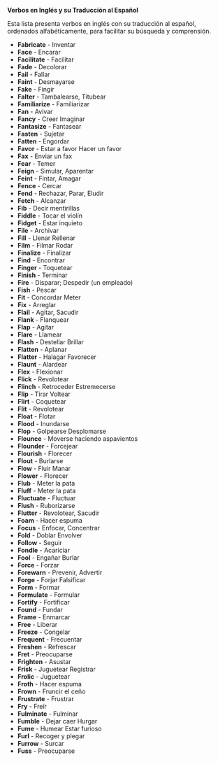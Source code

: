 

**Verbos en Inglés y su Traducción al Español**

Esta lista presenta verbos en inglés con su traducción al español, ordenados alfabéticamente, para facilitar su búsqueda y comprensión.

*   **Fabricate** - Inventar
*   **Face** - Encarar
*   **Facilitate** - Facilitar
*   **Fade** - Decolorar
*   **Fail** - Fallar
*   **Faint** - Desmayarse
*   **Fake** - Fingir
*   **Falter** - Tambalearse, Titubear
*   **Familiarize** - Familiarizar
*   **Fan** - Avivar
*   **Fancy** - Creer Imaginar
*   **Fantasize** - Fantasear
*   **Fasten** - Sujetar
*   **Fatten** - Engordar
*   **Favor** - Estar a favor Hacer un favor
*   **Fax** - Enviar un fax
*   **Fear** - Temer
*   **Feign** - Simular, Aparentar
*   **Feint** - Fintar, Amagar
*   **Fence** - Cercar
*   **Fend** - Rechazar, Parar, Eludir
*   **Fetch** - Alcanzar
*   **Fib** - Decir mentirillas
*   **Fiddle** - Tocar el violín
*   **Fidget** - Estar inquieto
*   **File** - Archivar
*   **Fill** - Llenar Rellenar
*   **Film** - Filmar Rodar
*   **Finalize** - Finalizar
*   **Find** - Encontrar
*   **Finger** - Toquetear
*   **Finish** - Terminar
*   **Fire** - Disparar; Despedir (un empleado)
*   **Fish** - Pescar
*   **Fit** - Concordar Meter
*   **Fix** - Arreglar
*   **Flail** - Agitar, Sacudir
*   **Flank** - Flanquear
*   **Flap** - Agitar
*   **Flare** - Llamear
*   **Flash** - Destellar Brillar
*   **Flatten** - Aplanar
*   **Flatter** - Halagar Favorecer
*   **Flaunt** - Alardear
*   **Flex** - Flexionar
*   **Flick** - Revolotear
*   **Flinch** - Retroceder Estremecerse
*   **Flip** - Tirar Voltear
*   **Flirt** - Coquetear
*   **Flit** - Revolotear
*   **Float** - Flotar
*   **Flood** - Inundarse
*   **Flop** - Golpearse Desplomarse
*   **Flounce** - Moverse haciendo aspavientos
*   **Flounder** - Forcejear
*   **Flourish** - Florecer
*   **Flout** - Burlarse
*   **Flow** - Fluir Manar
*   **Flower** - Florecer
*   **Flub** - Meter la pata
*   **Fluff** - Meter la pata
*   **Fluctuate** - Fluctuar
*   **Flush** - Ruborizarse
*   **Flutter** - Revolotear, Sacudir
*   **Foam** - Hacer espuma
*   **Focus** - Enfocar, Concentrar
*   **Fold** - Doblar Envolver
*   **Follow** - Seguir
*   **Fondle** - Acariciar
*   **Fool** - Engañar Burlar
*   **Force** - Forzar
*   **Forewarn** - Prevenir, Advertir
*   **Forge** - Forjar Falsificar
*   **Form** - Formar
*   **Formulate** - Formular
*   **Fortify** - Fortificar
*   **Found** - Fundar
*   **Frame** - Enmarcar
*   **Free** - Liberar
*   **Freeze** - Congelar
*   **Frequent** - Frecuentar
*   **Freshen** - Refrescar
*   **Fret** - Preocuparse
*   **Frighten** - Asustar
*   **Frisk** - Juguetear Registrar
*   **Frolic** - Juguetear
*   **Froth** - Hacer espuma
*   **Frown** - Fruncir el ceño
*   **Frustrate** - Frustrar
*   **Fry** - Freír
*   **Fulminate** - Fulminar
*   **Fumble** - Dejar caer Hurgar
*   **Fume** - Humear Estar furioso
*   **Furl** - Recoger y plegar
*   **Furrow** - Surcar
*   **Fuss** - Preocuparse
